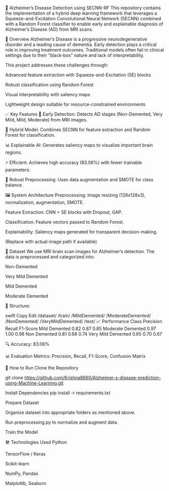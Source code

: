 🧠 Alzheimer’s Disease Detection using SECNN-RF
This repository contains the implementation of a hybrid deep learning framework that leverages a Squeeze-and-Excitation Convolutional Neural Network (SECNN) combined with a Random Forest classifier to enable early and explainable diagnosis of Alzheimer’s Disease (AD) from MRI scans.

📌 Overview
Alzheimer’s Disease is a progressive neurodegenerative disorder and a leading cause of dementia. Early detection plays a critical role in improving treatment outcomes. Traditional models often fail in clinical settings due to their "black-box" nature and lack of interpretability.

This project addresses these challenges through:

Advanced feature extraction with Squeeze-and-Excitation (SE) blocks

Robust classification using Random Forest

Visual interpretability with saliency maps

Lightweight design suitable for resource-constrained environments

✅ Key Features
🧠 Early Detection: Detects AD stages (Non-Demented, Very Mild, Mild, Moderate) from MRI images.

🧬 Hybrid Model: Combines SECNN for feature extraction and Random Forest for classification.

📊 Explainable AI: Generates saliency maps to visualize important brain regions.

⚡ Efficient: Achieves high accuracy (83.06%) with fewer trainable parameters.

🧪 Robust Preprocessing: Uses data augmentation and SMOTE for class balance.

🖼️ System Architecture
Preprocessing: Image resizing (128x128x3), normalization, augmentation, SMOTE.

Feature Extraction: CNN + SE blocks with Dropout, GAP.

Classification: Feature vectors passed to Random Forest.

Explainability: Saliency maps generated for transparent decision-making.

(Replace with actual image path if available)

📂 Dataset
We use MRI brain scan images for Alzheimer’s detection. The data is preprocessed and categorized into:

Non-Demented

Very Mild Demented

Mild Demented

Moderate Demented

📁 Structure:

swift
Copy
Edit
/dataset/
  /train/
    /MildDemented/
    /ModerateDemented/
    /NonDemented/
    /VeryMildDemented/
  /test/
📈 Performance
Class	Precision	Recall	F1-Score
Mild Demented	0.82	0.87	0.85
Moderate Demented	0.97	1.00	0.98
Non Demented	0.81	0.68	0.74
Very Mild Demented	0.65	0.70	0.67

🔍 Accuracy: 83.06%

📊 Evaluation Metrics: Precision, Recall, F1-Score, Confusion Matrix

🚀 How to Run
Clone the Repository

git clone https://github.com/Krishna8660/Alzheimer-s-disease-prediction-using-Machine-Learning.git

Install Dependencies
pip install -r requirements.txt

Prepare Dataset

Organize dataset into appropriate folders as mentioned above.

Run preprocessing.py to normalize and augment data.

Train the Model

🛠️ Technologies Used
Python

TensorFlow / Keras

Scikit-learn

NumPy, Pandas

Matplotlib, Seaborn


